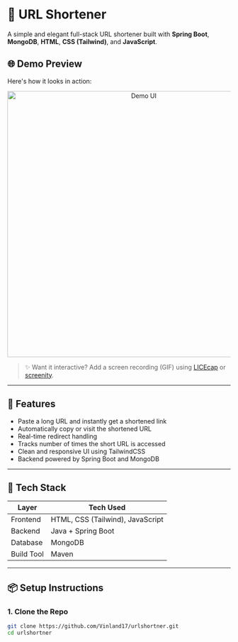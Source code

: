 # 🔗 URL Shortener

A simple and elegant full-stack URL shortener built with **Spring Boot**, **MongoDB**, **HTML**, **CSS (Tailwind)**, and **JavaScript**.

## 🌐 Demo Preview

Here's how it looks in action:

<p align="center">
  <img src="https://raw.githubusercontent.com/Vinland17/urlshortner/main/demo-screenshot.png" alt="Demo UI" width="600"/>
</p>

> ✨ Want it interactive? Add a screen recording (GIF) using [LICEcap](https://www.cockos.com/licecap/) or [screenity](https://chrome.google.com/webstore/detail/screenity-screen-recording/mpbalgmimhnnpooobkgkkkefnbdempop).

---

## 🚀 Features

- Paste a long URL and instantly get a shortened link
- Automatically copy or visit the shortened URL
- Real-time redirect handling
- Tracks number of times the short URL is accessed
- Clean and responsive UI using TailwindCSS
- Backend powered by Spring Boot and MongoDB

---

## 🧪 Tech Stack

| Layer      | Tech Used                        |
|------------|----------------------------------|
| Frontend   | HTML, CSS (Tailwind), JavaScript |
| Backend    | Java + Spring Boot               |
| Database   | MongoDB                          |
| Build Tool | Maven                            |

---

## 📦 Setup Instructions

### 1. Clone the Repo

```bash
git clone https://github.com/Vinland17/urlshortner.git
cd urlshortner
